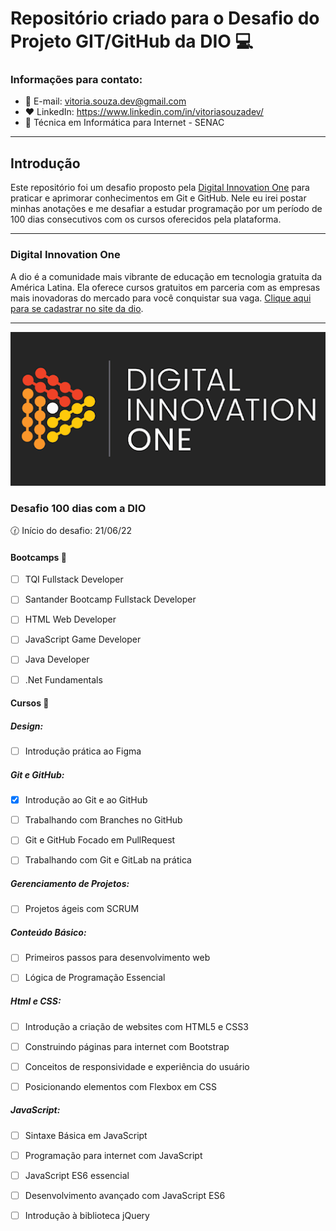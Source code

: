# Repositório criado para o Desafio do Projeto GIT/GitHub da DIO :computer:

### Informações para contato: 

- :e-mail: E-mail: vitoria.souza.dev@gmail.com
- :heart: LinkedIn: https://www.linkedin.com/in/vitoriasouzadev/
- :closed_book: Técnica em Informática para Internet - SENAC

***

## Introdução

Este repositório foi um desafio proposto pela [Digital Innovation One](https://dio.me/sign-up?ref=XLLAB2NTF5) para praticar e aprimorar conhecimentos em Git e GitHub. Nele eu irei postar minhas anotações e me desafiar a estudar programação por um período de 100 dias consecutivos com os cursos oferecidos pela plataforma. 

***

### Digital Innovation One 

A dio é a comunidade mais vibrante de educação em tecnologia gratuita da América Latina. Ela oferece cursos gratuitos em parceria com as empresas mais inovadoras do mercado para você conquistar sua vaga. [Clique aqui para se cadastrar no site da dio](https://dio.me/sign-up?ref=XLLAB2NTF5). 

***

![Dio](img/dio.png)



### Desafio 100 dias com a DIO

:clock130: Início do desafio: 21/06/22



#### Bootcamps :blue_heart:

- [ ] TQI Fullstack Developer

- [ ] Santander Bootcamp Fullstack Developer

- [ ] HTML Web Developer

- [ ] JavaScript Game Developer

- [ ] Java Developer

- [ ] .Net Fundamentals

  

#### Cursos :blue_heart:

##### Design:

- [ ] Introdução prática ao Figma

  

##### Git e GitHub:

- [x] Introdução ao Git e ao GitHub

- [ ] Trabalhando com Branches no GitHub

- [ ] Git e GitHub Focado em PullRequest

- [ ] Trabalhando com Git e GitLab na prática

  

##### Gerenciamento de Projetos:

- [ ] Projetos ágeis com SCRUM

  

##### Conteúdo Básico:

- [ ] Primeiros passos para desenvolvimento web
- [ ] Lógica de Programação Essencial



##### Html e CSS:

- [ ] Introdução a criação de websites com HTML5 e CSS3
- [ ] Construindo páginas para internet com Bootstrap
- [ ] Conceitos de responsividade e experiência do usuário
- [ ] Posicionando elementos com Flexbox em CSS



##### JavaScript:

- [ ] Sintaxe Básica em JavaScript
- [ ] Programação para internet com JavaScript
- [ ] JavaScript ES6 essencial
- [ ] Desenvolvimento avançado com JavaScript ES6
- [ ] Introdução à biblioteca jQuery



